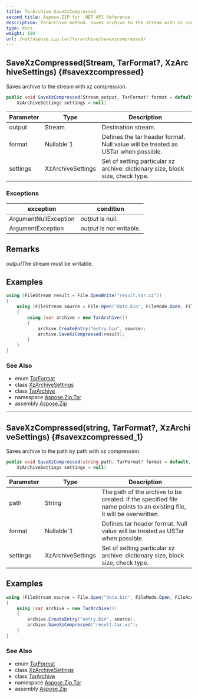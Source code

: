 ```yaml
---
title: TarArchive.SaveXzCompressed
second_title: Aspose.ZIP for .NET API Reference
description: TarArchive method. Saves archive to the stream with xz compression
type: docs
weight: 180
url: /net/aspose.zip.tar/tararchive/savexzcompressed/
---
```

## SaveXzCompressed(Stream, TarFormat?, XzArchiveSettings) {#savexzcompressed}

Saves archive to the stream with xz compression.

```csharp
public void SaveXzCompressed(Stream output, TarFormat? format = default, 
    XzArchiveSettings settings = null)
```

| Parameter | Type | Description |
| --- | --- | --- |
| output | Stream | Destination stream. |
| format | Nullable`1 | Defines the tar header format. Null value will be treated as USTar when possible. |
| settings | XzArchiveSettings | Set of setting particular xz archive: dictionary size, block size, check type. |

### Exceptions

| exception | condition |
| --- | --- |
| ArgumentNullException | *output* is null. |
| ArgumentException | *output* is not writable. |

## Remarks

*output*The stream must be writable.

## Examples

```csharp
using (FileStream result = File.OpenWrite("result.tar.xz"))
{
    using (FileStream source = File.Open("data.bin", FileMode.Open, FileAccess.Read))
    {
        using (var archive = new TarArchive())
        {
            archive.CreateEntry("entry.bin", source);
            archive.SaveXzCompressed(result);
        }
    }
}
```

### See Also

* enum [TarFormat](../../tarformat/)
* class [XzArchiveSettings](../../../aspose.zip.xz.settings/xzarchivesettings/)
* class [TarArchive](../)
* namespace [Aspose.Zip.Tar](../../tararchive/)
* assembly [Aspose.Zip](../../../)

---

## SaveXzCompressed(string, TarFormat?, XzArchiveSettings) {#savexzcompressed_1}

Saves archive to the path by path with xz compression.

```csharp
public void SaveXzCompressed(string path, TarFormat? format = default, 
    XzArchiveSettings settings = null)
```

| Parameter | Type | Description |
| --- | --- | --- |
| path | String | The path of the archive to be created. If the specified file name points to an existing file, it will be overwritten. |
| format | Nullable`1 | Defines tar header format. Null value will be treated as USTar when possible. |
| settings | XzArchiveSettings | Set of setting particular xz archive: dictionary size, block size, check type. |

## Examples

```csharp
using (FileStream source = File.Open("data.bin", FileMode.Open, FileAccess.Read))
{
    using (var archive = new TarArchive())
    {
        archive.CreateEntry("entry.bin", source);
        archive.SaveXzCompressed("result.tar.xz");
    }
}
```

### See Also

* enum [TarFormat](../../tarformat/)
* class [XzArchiveSettings](../../../aspose.zip.xz.settings/xzarchivesettings/)
* class [TarArchive](../)
* namespace [Aspose.Zip.Tar](../../tararchive/)
* assembly [Aspose.Zip](../../../)


